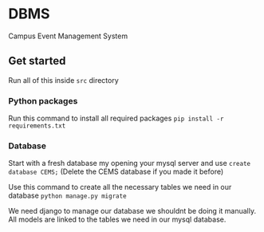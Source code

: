 # DBMS
Campus Event Management System

## Get started
Run all of this inside `src` directory

### Python packages
Run this command to install all required packages
`pip install -r requirements.txt`

### Database
Start with a fresh database my opening your mysql server and use
`create database CEMS;`
(Delete the CEMS database if you made it before)

Use this command to create all the necessary tables we need in our database
`python manage.py migrate`

We need django to manage our database we shouldnt be doing it manually.
All models are linked to the tables we need in our mysql database.
